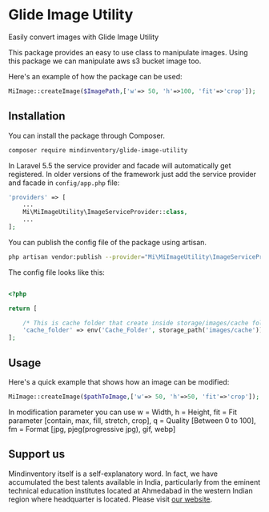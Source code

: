 # Glide Image Utility
Easily convert images with Glide Image Utility

This package provides an easy to use class to manipulate images. Using this package we can manipulate aws s3 bucket image too.

Here's an example of how the package can be used:

```php
MiImage::createImage($ImagePath,['w'=> 50, 'h'=>100, 'fit'=>'crop']);
```

## Installation

You can install the package through Composer.

```bash
composer require mindinventory/glide-image-utility
```

In Laravel 5.5 the service provider and facade will automatically get registered. In older versions of the framework just add the service provider and facade in `config/app.php` file:

```php
'providers' => [
    ...
    Mi\MiImageUtility\ImageServiceProvider::class,
    ...
];
```

You can publish the config file of the package using artisan.

```bash
php artisan vendor:publish --provider="Mi\MiImageUtility\ImageServiceProvider" --tag=config
```

The config file looks like this:
```php

<?php

return [

    /* This is cache folder that create inside storage/images/cache folder */
    'cache_folder' => env('Cache_Folder', storage_path('images/cache')),
];

```
## Usage 

Here's a quick example that shows how an image can be modified:

```php
MiImage::createImage($pathToImage,['w'=> 50, 'h'=>50, 'fit'=>'crop']);
```

In modification parameter you can use 
    w = Width,
    h = Height,
    fit = Fit parameter [contain, max, fill, stretch, crop],
    q = Quality [Between 0 to 100],
    fm = Format [jpg, pjeg(progressive jpg), gif, webp]
    

## Support us

Mindinventory itself is a self-explanatory word. In fact, we have accumulated the best talents available in India, particularly from the eminent technical education institutes located at Ahmedabad in the western Indian region where headquarter is located. Please visit [our website](https://mindinventory.com).
